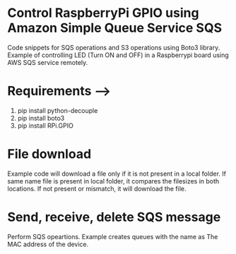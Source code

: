 # Control RaspberryPi GPIO using Amazon Simple Queue Service SQS
Code snippets for SQS operations and S3 operations using Boto3 library. Example of controlling LED (Turn ON and OFF) in a Raspberrypi board using AWS SQS service remotely. 

# Requirements -->

1. pip install python-decouple
2. pip install boto3
3. pip install RPi.GPIO

# File download 
Example code will download a file only if it is not present in a local folder. If same name file is present in local folder, it compares the filesizes in both locations. If not present or mismatch, it will download the file.

# Send, receive, delete SQS message 
Perform SQS opeartions. Example creates queues with the name as The MAC address of the device. 
